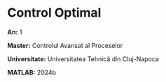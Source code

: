 # Control Optimal

**An:** 1

**Master:** Controlul Avansat al Proceselor

**Universitate:** Universitatea Tehnică din Cluj-Napoca

**MATLAB:** 2024b
